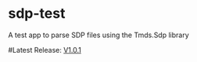 # sdp-test
A test app to parse SDP files using the Tmds.Sdp library

#Latest Release:
[V1.0.1](https://github.com/bbc/sdp-test/releases/tag/1.0.1)
